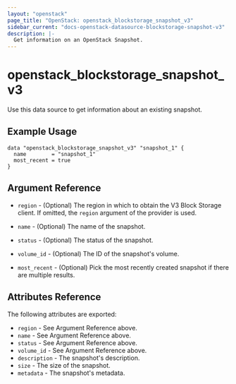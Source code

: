 ```yaml
---
layout: "openstack"
page_title: "OpenStack: openstack_blockstorage_snapshot_v3"
sidebar_current: "docs-openstack-datasource-blockstorage-snapshot-v3"
description: |-
  Get information on an OpenStack Snapshot.
---
```


# openstack\_blockstorage\_snapshot\_v3

Use this data source to get information about an existing snapshot.

## Example Usage

```hcl
data "openstack_blockstorage_snapshot_v3" "snapshot_1" {
  name        = "snapshot_1"
  most_recent = true
}
```

## Argument Reference

* `region` - (Optional) The region in which to obtain the V3 Block Storage
    client. If omitted, the `region` argument of the provider is used.

* `name` - (Optional) The name of the snapshot.

* `status` - (Optional) The status of the snapshot.

* `volume_id` - (Optional) The ID of the snapshot's volume.

* `most_recent` - (Optional) Pick the most recently created snapshot if there
    are multiple results.


## Attributes Reference

The following attributes are exported:

* `region` - See Argument Reference above.
* `name` - See Argument Reference above.
* `status` - See Argument Reference above.
* `volume_id` - See Argument Reference above.
* `description` - The snapshot's description.
* `size` - The size of the snapshot.
* `metadata` - The snapshot's metadata.
